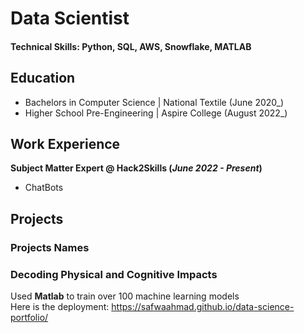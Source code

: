 # Data Scientist

#### Technical Skills: Python, SQL, AWS, Snowflake, MATLAB

## Education
- Bachelors in Computer Science	| National Textile (June 2020_)
- Higher School Pre-Engineering | Aspire College  (August 2022_)								       		
	 			        		

## Work Experience
**Subject Matter Expert @ Hack2Skills (_June 2022 - Present_)**
- ChatBots
  
## Projects
### Projects Names



### Decoding Physical and Cognitive Impacts

Used **Matlab** to train over 100 machine learning models
<br>
Here is the deployment: https://safwaahmad.github.io/data-science-portfolio/
